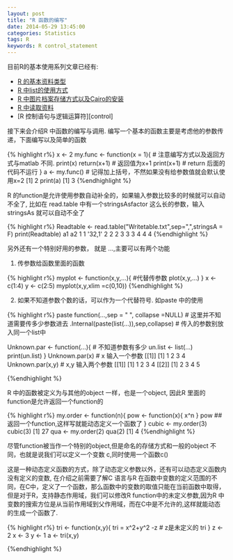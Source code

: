 ```yaml
---
layout: post
title: "R 函数的编写"
date: 2014-05-29 13:45:00
categories: Statistics
tags: R 
keywords: R control_statement
---
```


目前R的基本使用系列文章已经有:

* [R 的基本资料类型][data] 
* [R 中list的使用方式][list]
* [R 中图片档案存储方式以及Cairo的安装][Cair]
* [R 中读取资料][read]
* [R 控制语句与逻辑运算符][control]

接下来会介绍R 中函数的编写与调用. 编写一个基本的函数主要是考虑他的参数传递，下面编写以及简单的函数

{% highlight r%}
x <- 2
my.func <- function(x = 1){ # 注意编写方式以及返回方式与matlab 不同.
    print(x)
    return(x+1) # 返回值为x+1
    print(x+1) # return 后面的代码不运行
}
a <- my.func() # 记得加上括号，不然如果没有给参数值就会默认使用x=2
[1] 2
print(a)
[1] 3
{%endhighlight %}

R 的function是允许使用参数自动补全的，如果输入参数比较多的时候就可以自动不全了, 比如在 read.table 中有一个stringsAsfactor 这么长的参数，输入stringsAs 就可以自动不全了

{% highlight r%}
Readtable <- read.table("Writetable.txt",sep=",",stringsA = F)
print(Readtable)
    a1    a2
1   1    '32,1'
2   2     2
3   3     3
4   4     4
{%endhighlight %}

另外还有一个特别好用的参数， 就是 ...,主要可以有两个功能

1. 传参数给函数里面的函数

{% highlight r%}
myplot <- function(x,y,...){  #代替传参数
        plot(x,y,...)
}
x <- c(1:4)
y <- c(2:5)
myplot(x,y,xlim =c(0,10))
{%endhighlight %}

2. 如果不知道参数个数的话，可以作为一个代替符号. 如paste 中的使用

{% highlight r%}
paste 
function(...,sep = " ", collapse =NULL) # 这里并不知道需要传多少参数进去
.Internal(paste(list(...)),sep,collapse)  # 传入的参数别放入同一个list中

Unknown.par <- function(...){ # 不知道参数有多少
        un.list <- list(...)
                print(un.list)
}
Unknown.par(x) # x 输入一个参数
[[1]]
[1] 1 2 3 4
Unknown.par(x,y) # x,y 输入两个参数
[[1]]
[1] 1 2 3 4
[[2]]
[1] 2 3 4 5

{%endhighlight %}

R 中的函数被定义为与其他的object 一样，也是一个object, 因此R 里面的function是允许返回一个function的

{% highlight r%}
my.order <- function(n){
    pow <- function(x){
        x^n
    }
    pow  ## 返回一个function,这样写就能动态定义一个函数了
}
cubic <- my.order(3)
cubic(3)
[1] 27
qua <- my.order(2)
qua(2)
[1] 4
{%endhighlight %}

尽管function被当作一个特别的object,但是命名的存储方式和一般的object 不同，也就是说我们可以定义一个变数 c,同时使用一个函数c()


这是一种动态定义函数的方式，除了动态定义参数以外，还有可以动态定义函数内没有定义的变数, 在介绍之前需要了解C 语言与R 在函数中变数的定义范围的不同，在C中，定义了一个函数，那么函数中的变数的取值只能在当前函数中取得，但是对于R，支持静态作用域，我们可以修改R function中的未定义参数,因为R 中变数的搜索方位是从当前作用域到父作用域，而在C中是不允许的,这样就能动态的生成一个函数了.

{% highlight r%}
tri <- function(x,y){
        tri = x^2+y^2 -z  # z是未定义的
                tri
}
z <- 2
x <- 3
y <- 1
a <- tri(x,y)

{%endhighlight %}

[data]: http://blog.xjchen.net/statistics/2014/05/20/R-datatype/
[list]: http://blog.xjchen.net/statistics/2014/05/24/subsetting-and-list/
[Cair]: http://blog.xjchen.net/statistics/2014/05/25/Install-Cairo/
[read]: http://blog.xjchen.net/statistics/2014/05/27/Read-and-write/
[read]: http://blog.xjchen.net/statistics/2014/05/29/control
